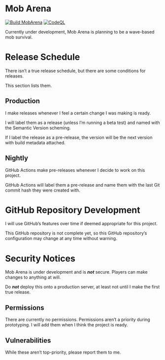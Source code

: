 # Mob Arena

[![Build MobArena](https://github.com/ProjectHSI/MobArena/actions/workflows/gradle.yml/badge.svg)](https://github.com/ProjectHSI/MobArena/actions/workflows/gradle.yml)
[![CodeQL](https://github.com/ProjectHSI/MobArena/actions/workflows/codeql.yml/badge.svg)](https://github.com/ProjectHSI/MobArena/actions/workflows/codeql.yml)

Currently under development, Mob Arena is planning to be a wave-based mob survival.

# Release Schedule

There isn’t a true release schedule, but there are some conditions for releases.

This section lists them.

## Production

I make releases whenever I feel a certain change I was making is ready.

I will label them as a release (unless I’m running a beta test) and named with the Semantic Version scheming.

If I label the release as a pre-release, the version will be the next version with build metadata attached.

## Nightly

GitHub Actions make pre-releases whenever I decide to work on this project.

GitHub Actions will label them a pre-release and name them with the last Git commit hash they were created with.

# GitHub Repository Development

I will use GitHub’s features over time if deemed appropriate for this project.

This GitHub repository is not complete yet,
so this GitHub repository’s configuration may change at any time without warning.

# Security Notices

Mob Arena is under development and is ***not*** secure. Players can make changes to anything at will.

Do ***not*** deploy this onto a production server, at least not until I make the first true release.

## Permissions

There are currently no permissions.
Permissions aren’t a priority during prototyping.
I will add them when I think the project is ready.

## Vulnerabilities

While these aren’t top-priority, please report them to me.